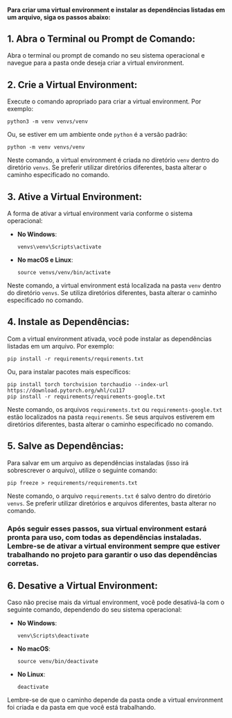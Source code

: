 #### Para criar uma virtual environment e instalar as dependências listadas em um arquivo, siga os passos abaixo:

## 1. **Abra o Terminal ou Prompt de Comando**:

   Abra o terminal ou prompt de comando no seu sistema operacional e navegue para a pasta onde deseja criar a virtual environment.

## 2. **Crie a Virtual Environment**:

   Execute o comando apropriado para criar a virtual environment. Por exemplo:

   ```shell
   python3 -m venv venvs/venv
   ```

   Ou, se estiver em um ambiente onde `python` é a versão padrão:

   ```shell
   python -m venv venvs/venv
   ```

   Neste comando, a virtual environment é criada no diretório `venv` dentro do diretório `venvs`. Se preferir utilizar diretórios diferentes, basta alterar o caminho especificado no comando.

## 3. **Ative a Virtual Environment**:

   A forma de ativar a virtual environment varia conforme o sistema operacional:

   - **No Windows**:
     ```shell
     venvs\venv\Scripts\activate
     ```

   - **No macOS e Linux**:
     ```shell
     source venvs/venv/bin/activate
     ```

   Neste comando, a virtual environment está localizada na pasta `venv` dentro do diretório `venvs`. Se utiliza diretórios diferentes, basta alterar o caminho especificado no comando.

## 4. **Instale as Dependências**:

   Com a virtual environment ativada, você pode instalar as dependências listadas em um arquivo. Por exemplo:

   ```shell
   pip install -r requirements/requirements.txt
   ```

   Ou, para instalar pacotes mais específicos:

   ```shell
   pip install torch torchvision torchaudio --index-url https://download.pytorch.org/whl/cu117
   pip install -r requirements/requirements-google.txt
   ```

   Neste comando, os arquivos `requirements.txt` ou `requirements-google.txt` estão localizados na pasta `requirements`. Se seus arquivos estiverem em diretórios diferentes, basta alterar o caminho especificado no comando.

## 5. **Salve as Dependências**:

   Para salvar em um arquivo as dependências instaladas (isso irá sobrescrever o arquivo), utilize o seguinte comando:

   ```shell
   pip freeze > requirements/requirements.txt
   ```

   Neste comando, o arquivo `requirements.txt` é salvo dentro do diretório `venvs`. Se preferir utilizar diretórios e arquivos diferentes, basta alterar no comando.


### Após seguir esses passos, sua virtual environment estará pronta para uso, com todas as dependências instaladas. Lembre-se de ativar a virtual environment sempre que estiver trabalhando no projeto para garantir o uso das dependências corretas.

## 6. **Desative a Virtual Environment**:

   Caso não precise mais da virtual environment, você pode desativá-la com o seguinte comando, dependendo do seu sistema operacional:

   - **No Windows**:
     ```shell
     venv\Scripts\deactivate
     ```

   - **No macOS**:
     ```shell
     source venv/bin/deactivate
     ```

   - **No Linux**:
     ```shell
     deactivate
     ```

   Lembre-se de que o caminho depende da pasta onde a virtual environment foi criada e da pasta em que você está trabalhando.
